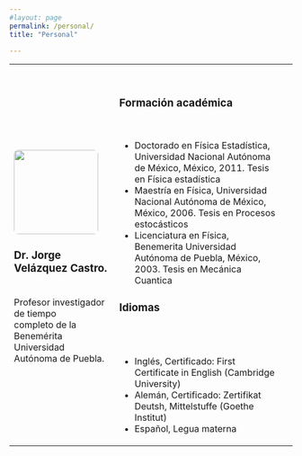 ```yaml
---
#layout: page
permalink: /personal/
title: "Personal"

---
```

<style>
img {
    border-radius: 8px;
}
</style>

<table>
    <tr>
        <th></th>
        <th></th>
        <th></th>
    </tr>
    <tr>
        <td> <img src="https://juliojx.github.io/jorgevc/ImagenesEstudiantes/Jorge.jpeg" style="width:150px" class="center"> <br> <h3> Dr. Jorge Velázquez Castro. </h3> <br> Profesor investigador de tiempo <br>completo de la Benemérita <br> Universidad Autónoma de Puebla. </td>
        <td> <br> <h3>Formación académica</h3> <br>
            <ul>
        <li> Doctorado en Física Estadística, Universidad Nacional Autónoma de México, México, 2011. Tesis en Física estadística </li>
<li> Maestría en Física, Universidad Nacional Autónoma de México, México, 2006. Tesis en Procesos estocásticos </li>
<li> Licenciatura en Física, Benemerita Universidad Autónoma de Puebla, México, 2003. Tesis en Mecánica Cuantica </li>
            </ul>
            <h3>Idiomas </h3> <br> <br> 
         <ul>
           <li> Inglés, Certificado: First Certificate in English (Cambridge University)</li>
           <li> Alemán, Certificado: Zertifikat Deutsh, Mittelstuffe (Goethe Institut) </li>
           <li> Español, Legua materna </li>
           </ul>
        </td>
        <td> </td>
        </tr>
</table>
